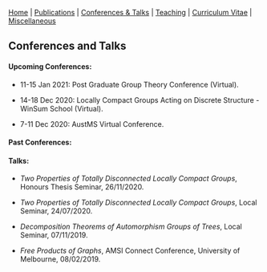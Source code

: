 [Home](https://max-carter-math.github.io/home/) | [Publications](./publications.html) | [Conferences & Talks](./conf_talks.html) | [Teaching](./teaching.html) | [Curriculum Vitae](./CV.pdf) | [Miscellaneous](./other.html)

## Conferences and Talks

#### Upcoming Conferences:

* 11-15 Jan 2021: Post Graduate Group Theory Conference (Virtual).

* 14-18 Dec 2020: Locally Compact Groups Acting on Discrete Structure - WinSum School (Virtual).

* 7-11 Dec 2020: AustMS Virtual Conference.


#### Past Conferences:





#### Talks:

* *Two Properties of Totally Disconnected Locally Compact Groups*, Honours Thesis Seminar, 26/11/2020.

* *Two Properties of Totally Disconnected Locally Compact Groups*, Local Seminar, 24/07/2020.

* *Decomposition Theorems of Automorphism Groups of Trees*, Local Seminar, 07/11/2019.

* *Free Products of Graphs*, AMSI Connect Conference, University of Melbourne, 08/02/2019.

